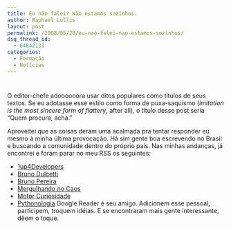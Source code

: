 ```yaml
---
title: Eu não falei? Não estamos sozinhos.
author: Raphael Lullis
layout: post
permalink: /2008/05/28/eu-nao-falei-nao-estamos-sozinhos/
dsq_thread_id:
  - 64842133
categories:
  - Formação
  - Notícias
---
```

# 

O editor-chefe adoooooora usar ditos populares como títulos de seus textos. Se eu adotasse esse estilo como forma de puxa-saquismo (*imitation is the most sincere form of flattery*, after all), o título desse post seria “Quem procura, acha.”

Aproveitei que as coisas deram uma acalmada pra tentar responder eu mesmo à minha última provocação. Há sim gente boa escrevendo no Brasil e buscando a comunidade dentro do próprio país. Nas minhas andanças, já encontrei e foram parar no meu RSS os seguintes: 
*   [1up4Developers][1]
*   [Bruno Dulcetti][2]
*   [Bruno Pereira][3]
*   [Mergulhando no Caos][4]
*   [Motor Curiosidade][5]
*   [Pythonologia][6] Google Reader é seu amigo. Adicionem esse pessoal, participem, troquem idéias. E se encontraram mais gente interessante, dêem o toque.

 [1]: http://1up4dev.blogspot.com/ "1up4Developers"
 [2]: http://www.brunodulcetti.com/blog
 [3]: http://blpsilva.wordpress.com/ "Bruno Pereira"
 [4]: http://thiagoarrais.wordpress.com/ "Mergulhando no Caos"
 [5]: http://marcospereira.wordpress.com/ "Motor Curiosidade"
 [6]: http://pythonologia.org/ "Pythonologia"